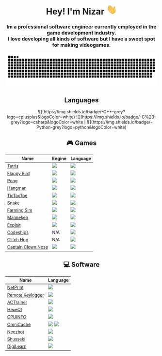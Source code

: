 <div align="center">
<h1 align="center">Hey! I'm Nizar <img width="35" src="https://github.com/1999AZZAR/1999AZZAR/blob/main/resources/img/waving.gif"> </h1>
<h3 align="center">Im a professional software engineer currently employed in the game development industry. </br> I love developing all kinds of software but I have a sweet spot for making videogames.</h3>
</div>

<div align="center">
  <a href="https://1999azzar.github.io/1999AZZAR/">
  <img  src="https://github.com/1999AZZAR/1999AZZAR/blob/main/resources/img/grid-snake.svg"
       alt="snake" /></a>
</div>

<div align="center">
<h2 align="center"> Languages </h2>
![](https://img.shields.io/badge/-C++-grey?logo=cplusplus&logoColor=white) ![](https://img.shields.io/badge/-C%23-grey?logo=csharp&logoColor=white | ![](https://img.shields.io/badge/-Python-grey?logo=python&logoColor=white)
</div>

<div align="center">
<h2 align="center"> 🎮 Games </h2>
</div>
  
Name | Engine | Language
---|---|---
[Tetris](https://github.com/Nizar1999/Yet-Another-Tetris-Clone) | ![](https://img.shields.io/badge/-Unity-grey?logo=unity) | ![](https://img.shields.io/badge/-C%23-grey?logo=csharp&logoColor=white)
[Flappy Bird](https://github.com/Nizar1999/Yet-Another-Flappy-Bird-Clone) | ![](https://img.shields.io/badge/-Unity-grey?logo=unity) | ![](https://img.shields.io/badge/-C%23-grey?logo=csharp&logoColor=white)
[Pong](https://github.com/Nizar1999/Yet-Another-Pong-Clone) | ![](https://img.shields.io/badge/-Unity-grey?logo=unity) | ![](https://img.shields.io/badge/-C%23-grey?logo=csharp&logoColor=white)
[Hangman](https://github.com/Nizar1999/Yet-Another-Hangman-Clone) | ![](https://img.shields.io/badge/-Unity-grey?logo=unity) | ![](https://img.shields.io/badge/-C%23-grey?logo=csharp&logoColor=white)
[TicTacToe](https://github.com/Nizar1999/Unbeatable-TicTacToe) | ![](https://img.shields.io/badge/-Unity-grey?logo=unity) | ![](https://img.shields.io/badge/-C%23-grey?logo=csharp&logoColor=white)
[Snake](https://github.com/Nizar1999/Yet-Another-Snake-Clone) | ![](https://img.shields.io/badge/-Unity-grey?logo=unity) | ![](https://img.shields.io/badge/-C%23-grey?logo=csharp&logoColor=white)
[Farming Sim](https://github.com/Nizar1999/Farming-Sim) | ![](https://img.shields.io/badge/-Unity-grey?logo=unity) | ![](https://img.shields.io/badge/-C%23-grey?logo=csharp&logoColor=white)
[Manneken](https://github.com/Nizar1999/Manneken) | ![](https://img.shields.io/badge/-Unreal%20Engine-grey?logo=unreal-engine&logoColor=white) | ![](https://img.shields.io/badge/-Blueprints-grey?logoColor=white)
[Exploit](https://github.com/Nizar1999/Expl01t) | ![](https://img.shields.io/badge/-Unreal%20Engine-grey?logo=unreal-engine&logoColor=white) | ![](https://img.shields.io/badge/-Blueprints-grey?logoColor=white)
[Codeships](https://github.com/Nizar1999/Codeships) | N/A | ![](https://img.shields.io/badge/-C++-grey?logo=cplusplus&logoColor=white)
[Glitch Hop](https://github.com/Nizar1999/Glitch-Hop) | N/A | ![](https://img.shields.io/badge/-C++-grey?logo=cplusplus&logoColor=white)
[Captain Clown Nose](https://github.com/Nizar1999/Captain-Clown-Nose) | ![](https://img.shields.io/badge/-GDScript-grey?logoColor=white) | ![](https://img.shields.io/badge/-Godot-grey?logo=godot-engine&logoColor=white)

<div align="center">
<h2 align="center"> 💻 Software </h2>
</div>

Name | Language
---|---
[NetPrint](https://github.com/Nizar1999/NetPrint) | ![](https://img.shields.io/badge/-C++-grey?logo=Cplusplus&logoColor=white)
[Remote Keylogger](https://github.com/Nizar1999/Remote-Keylogger) | ![](https://img.shields.io/badge/-C++-grey?logo=cplusplus&logoColor=white)
[ACTrainer](https://github.com/Nizar1999/ACTrainer) | ![](https://img.shields.io/badge/-C++-grey?logo=cplusplus&logoColor=white)
[HexeQt](https://github.com/Nizar1999/HexeQt) | ![](https://img.shields.io/badge/-C++-grey?logo=cplusplus&logoColor=white)
[CPUINFO](https://github.com/Nizar1999/CPUINFO) | ![](https://img.shields.io/badge/-C-grey?logo=c&logoColor=white)
[OmniCache](https://github.com/Nizar1999/OmniCache) | ![](https://img.shields.io/badge/-Python-grey?logo=python&logoColor=white) ![](https://img.shields.io/badge/-Solidity-grey?logo=solidity&logoColor=white)
[Neezbot](https://github.com/Nizar1999/Neezbot) | ![](https://img.shields.io/badge/-Python-grey?logo=python&logoColor=white)
[Shusseki](https://github.com/Nizar1999/Shusseki) | ![](https://img.shields.io/badge/-Java-grey?logoColor=white)
[DigiLearn](https://github.com/Nizar1999/DigiLearn) | ![](https://img.shields.io/badge/-Java-grey?logoColor=white)
